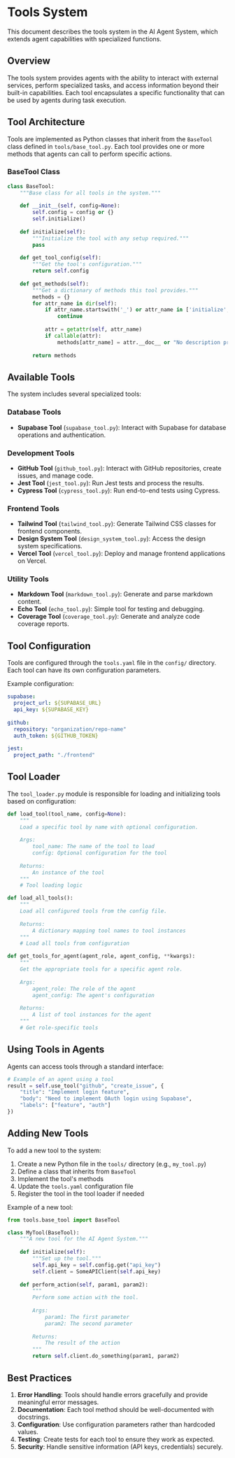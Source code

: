 # Tools System

This document describes the tools system in the AI Agent System, which extends agent capabilities with specialized functions.

## Overview

The tools system provides agents with the ability to interact with external services, perform specialized tasks, and access information beyond their built-in capabilities. Each tool encapsulates a specific functionality that can be used by agents during task execution.

## Tool Architecture

Tools are implemented as Python classes that inherit from the `BaseTool` class defined in `tools/base_tool.py`. Each tool provides one or more methods that agents can call to perform specific actions.

### BaseTool Class

```python
class BaseTool:
    """Base class for all tools in the system."""
    
    def __init__(self, config=None):
        self.config = config or {}
        self.initialize()
    
    def initialize(self):
        """Initialize the tool with any setup required."""
        pass
    
    def get_tool_config(self):
        """Get the tool's configuration."""
        return self.config
        
    def get_methods(self):
        """Get a dictionary of methods this tool provides."""
        methods = {}
        for attr_name in dir(self):
            if attr_name.startswith('_') or attr_name in ['initialize', 'get_tool_config', 'get_methods']:
                continue
            
            attr = getattr(self, attr_name)
            if callable(attr):
                methods[attr_name] = attr.__doc__ or "No description provided"
                
        return methods
```

## Available Tools

The system includes several specialized tools:

### Database Tools
- **Supabase Tool** (`supabase_tool.py`): Interact with Supabase for database operations and authentication.

### Development Tools
- **GitHub Tool** (`github_tool.py`): Interact with GitHub repositories, create issues, and manage code.
- **Jest Tool** (`jest_tool.py`): Run Jest tests and process the results.
- **Cypress Tool** (`cypress_tool.py`): Run end-to-end tests using Cypress.

### Frontend Tools
- **Tailwind Tool** (`tailwind_tool.py`): Generate Tailwind CSS classes for frontend components.
- **Design System Tool** (`design_system_tool.py`): Access the design system specifications.
- **Vercel Tool** (`vercel_tool.py`): Deploy and manage frontend applications on Vercel.

### Utility Tools
- **Markdown Tool** (`markdown_tool.py`): Generate and parse markdown content.
- **Echo Tool** (`echo_tool.py`): Simple tool for testing and debugging.
- **Coverage Tool** (`coverage_tool.py`): Generate and analyze code coverage reports.

## Tool Configuration

Tools are configured through the `tools.yaml` file in the `config/` directory. Each tool can have its own configuration parameters.

Example configuration:
```yaml
supabase:
  project_url: ${SUPABASE_URL}
  api_key: ${SUPABASE_KEY}
  
github:
  repository: "organization/repo-name"
  auth_token: ${GITHUB_TOKEN}
  
jest:
  project_path: "./frontend"
```

## Tool Loader

The `tool_loader.py` module is responsible for loading and initializing tools based on configuration:

```python
def load_tool(tool_name, config=None):
    """
    Load a specific tool by name with optional configuration.
    
    Args:
        tool_name: The name of the tool to load
        config: Optional configuration for the tool
        
    Returns:
        An instance of the tool
    """
    # Tool loading logic
```

```python
def load_all_tools():
    """
    Load all configured tools from the config file.
    
    Returns:
        A dictionary mapping tool names to tool instances
    """
    # Load all tools from configuration
```

```python
def get_tools_for_agent(agent_role, agent_config, **kwargs):
    """
    Get the appropriate tools for a specific agent role.
    
    Args:
        agent_role: The role of the agent
        agent_config: The agent's configuration
        
    Returns:
        A list of tool instances for the agent
    """
    # Get role-specific tools
```

## Using Tools in Agents

Agents can access tools through a standard interface:

```python
# Example of an agent using a tool
result = self.use_tool("github", "create_issue", {
    "title": "Implement login feature",
    "body": "Need to implement OAuth login using Supabase",
    "labels": ["feature", "auth"]
})
```

## Adding New Tools

To add a new tool to the system:

1. Create a new Python file in the `tools/` directory (e.g., `my_tool.py`)
2. Define a class that inherits from `BaseTool`
3. Implement the tool's methods
4. Update the `tools.yaml` configuration file
5. Register the tool in the tool loader if needed

Example of a new tool:
```python
from tools.base_tool import BaseTool

class MyTool(BaseTool):
    """A new tool for the AI Agent System."""
    
    def initialize(self):
        """Set up the tool."""
        self.api_key = self.config.get("api_key")
        self.client = SomeAPIClient(self.api_key)
    
    def perform_action(self, param1, param2):
        """
        Perform some action with the tool.
        
        Args:
            param1: The first parameter
            param2: The second parameter
            
        Returns:
            The result of the action
        """
        return self.client.do_something(param1, param2)
```

## Best Practices

1. **Error Handling**: Tools should handle errors gracefully and provide meaningful error messages.
2. **Documentation**: Each tool method should be well-documented with docstrings.
3. **Configuration**: Use configuration parameters rather than hardcoded values.
4. **Testing**: Create tests for each tool to ensure they work as expected.
5. **Security**: Handle sensitive information (API keys, credentials) securely.